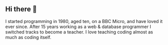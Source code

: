 ## Hi there 👋

<!--
**johnkershaw/johnkershaw** is a ✨ _special_ ✨ repository because its `README.md` (this file) appears on your GitHub profile.
-->
I started programming in 1980, aged ten, on a BBC Micro, and have loved it ever since. After 15 years working as a web & database programmer I switched tracks to become a teacher. I love teaching coding almost as much as coding itself.
